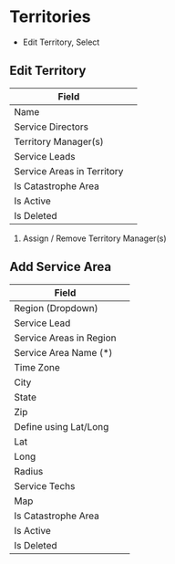 # Territories

- Edit Territory, Select

## Edit Territory

| Field                      |     |
| -------------------------- | --- |
| Name                       |     |
| Service Directors          |     |
| Territory Manager(s)       |     |
| Service Leads              |     |
| Service Areas in Territory |     |
| Is Catastrophe Area        |     |
| Is Active                  |     |
| Is Deleted                 |     |

1. Assign / Remove Territory Manager(s)

## Add Service Area

| Field                   |     |
| ----------------------- | --- |
| Region (Dropdown)       |     |
| Service Lead            |     |
| Service Areas in Region |     |
| Service Area Name (*)   |     |
| Time Zone               |     |
| City                    |     |
| State                   |     |
| Zip                     |     |
| Define using Lat/Long   |     |
| Lat                     |     |
| Long                    |     |
| Radius                  |     |
| Service Techs           |     |
| Map                     |     |
| Is Catastrophe Area     |     |
| Is Active               |     |
| Is Deleted              |     |
